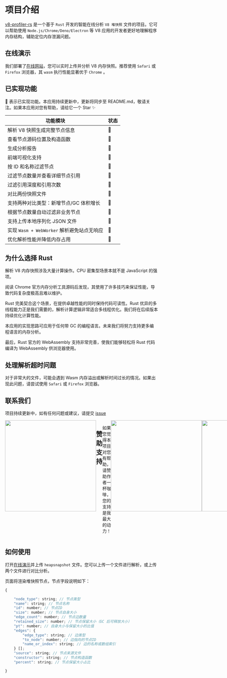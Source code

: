# 项目介绍

[v8-profiler-rs](https://github.com/zhangyuang/v8-profiler-rs) 是一个基于 `Rust` 开发的智能在线分析 `V8 堆快照` 文件的项目。它可以帮助使用 `Node.js/Chrome/Deno/Electron` 等 V8 应用的开发者更好地理解程序内存结构，辅助定位内存泄漏问题。

## 在线演示

我们部署了[在线网站](https://v8.ssr-fc.com/)，您可以实时上传并分析 V8 内存快照。推荐使用 `Safari` 或 `Firefox` 浏览器，其 `wasm` 执行性能显著优于 `Chrome` 。

## 已实现功能

🚀 表示已实现功能。本应用持续更新中，更新将同步至 README.md，敬请关注。如果本应用对您有帮助，请给它一个 Star ✨

| 功能模块 | 状态 |
|-----------|--------|
| 解析 V8 快照生成完整节点信息 | 🚀 |
| 查看节点源码位置及构造函数 | 🚀 |
| 生成分析报告 | 🚀 |
| 前端可视化支持 | 🚀 |
| 按 ID 和名称过滤节点 | 🚀 |
| 过滤节点数量并查看详细节点引用 | 🚀 |
| 过滤引用深度和引用次数 | 🚀 |
| 对比两份快照文件 | 🚀 |
| 支持两种对比类型：新增节点/GC 体积增长 | 🚀 |
| 根据节点数量自动过滤非业务节点 | 🚀 |
| 支持上传本地序列化 JSON 文件 | 🚀 |
| 实现 `Wasm + WebWorker` 解析避免站点无响应 | 🚀 |
| 优化解析性能并降低内存占用 | 🚀 |

## 为什么选择 Rust

解析 V8 内存快照涉及大量计算操作。CPU 密集型场景本就不是 JavaScript 的强项。

阅读 Chrome 官方内存分析工具源码后发现，其使用了许多技巧来保证性能，导致代码复杂度极高且难以维护。

Rust 完美契合这个场景，在提供卓越性能的同时保持代码可读性。Rust 优异的多线程能力正是我们需要的，解析计算逻辑非常适合多线程优化。我们将在后续版本持续优化计算性能。

本应用的实现思路可应用于任何带 GC 的编程语言。未来我们将努力支持更多编程语言的内存分析。

最后，Rust 官方的 WebAssembly 支持非常完善，使我们能够轻松将 Rust 代码编译为 WebAssembly 供浏览器使用。

## 处理解析超时问题

对于非常大的文件，可能会遇到 Wasm 内存溢出或解析时间过长的情况。如果出现此问题，请尝试使用 `Safari` 或 `Firefox` 浏览器。

## 联系我们

项目持续更新中，如有任何问题或建议，请提交 [issue](https://github.com/zhangyuang/v8-profiler-rs/issues)

<div style="display:flex">
<img src="https://res.wx.qq.com/op_res/Nv12X2und927FEOvJ5iflzX-WBW07GSC22kumTCiShZnudKpG0jMuRs70ecHQb3Hy1QjjaASNzyOuMgHr43Wpw" width="300">

## 赞助支持

如果您觉得本项目对您有帮助，请赞助作者一杯咖啡，您的支持是我最大的动力！

<img src="https://res.wx.qq.com/op_res/iFZOgoe_-KP8Y-EfgfZkEEQ4fU2WcAhMbubL3CFq9VbCktQyiUO5tnJouMfJhvBX4JQ2Wio1Pw04PR68MBjbwQ" width="300">
<img src="https://res.wx.qq.com/op_res/9jSx7WJn6FBlfQ0ColL4hnvX91D9MlB_XPCgLFM527qknHp0utXZkLah6MYcumdVejK4884dvgkY0NIbBLPrYg" width="300">
</div>

## 如何使用

打开[在线演示](https://v8.ssr-fc.com/)并上传 `heapsnapshot` 文件。您可以上传一个文件进行解析，或上传两个文件进行对比分析。

页面将渲染堆快照节点，节点字段说明如下：

```js
{

    "node_type": string; // 节点类型
    "name": string; // 节点名称
    "id": number; // 节点ID
    "size": number; // 节点自身大小
    "edge_count": number; // 节点边数量
    "retained_size": number; // 节点保留大小（GC 后可释放大小）
    "pt": number; // 自身大小与保留大小的比值
    "edges": {
        "edge_type": string; // 边类型
        "to_node": number; // 边指向的节点ID
        "name_or_index": string; // 边的名称或数组索引
    } [];
    "source": string; // 节点来源文件
    "constructor": string; // 节点构造函数
    "percent": string; // 节点保留大小占比

}
```
